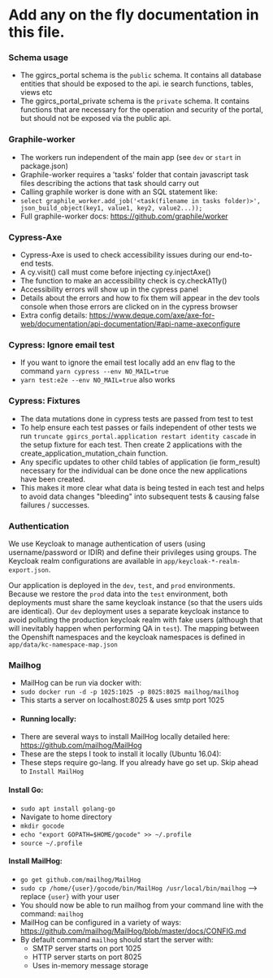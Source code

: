 # Add any on the fly documentation in this file.

### Schema usage
- The ggircs_portal schema is the `public` schema. It contains all database entities that should be exposed to the api. ie search functions, tables, views etc
- The ggircs_portal_private schema is the `private` schema. It contains functions that are necessary for the operation and security of the portal, but should not be exposed via the public api.


### Graphile-worker
- The workers run independent of the main app (see `dev` or `start` in package.json)
- Graphile-worker requires a 'tasks' folder that contain javascript task files describing the actions that task should carry out
- Calling graphile worker is done with an SQL statement like:
- `select graphile_worker.add_job('<task(filename in tasks folder)>', json_build_object(key1, value1, key2, value2...));`
- Full graphile-worker docs: https://github.com/graphile/worker

### Cypress-Axe
- Cypress-Axe is used to check accessibility issues during our end-to-end tests.
- A cy.visit() call must come before injecting cy.injectAxe()
- The function to make an accessibility check is cy.checkA11y()
- Accessibility errors will show up in the cypress panel
- Details about the errors and how to fix them will appear in the dev tools console when those errors are clicked on in the cypress browser
- Extra config details: https://www.deque.com/axe/axe-for-web/documentation/api-documentation/#api-name-axeconfigure

### Cypress: Ignore email test
- If you want to ignore the email test locally add an env flag to the command `yarn cypress --env NO_MAIL=true`
- `yarn test:e2e --env NO_MAIL=true` also works

### Cypress: Fixtures
- The data mutations done in cypress tests are passed from test to test
- To help ensure each test passes or fails independent of other tests we run `truncate ggircs_portal.application restart identity cascade` in the setup fixture for each test. Then create 2 applications with the create_application_mutation_chain function.
- Any specific updates to other child tables of application (ie form_result) necessary for the individual can be done once the new applications have been created.
- This makes it more clear what data is being tested in each test and helps to avoid data changes "bleeding" into subsequent tests & causing false failures / successes.

### Authentication

We use Keycloak to manage authentication of users (using username/password or IDIR) and define their privileges using groups. The Keycloak realm configurations are available in `app/keycloak-*-realm-export.json`.

Our application is deployed in the `dev`, `test`, and `prod` environments. Because we restore the `prod` data into the `test` environment, both deployments must share the same keycloak instance (so that the users uids are identical). Our `dev` deployment uses a separate keycloak instance to avoid polluting the production keycloak realm with fake users (although that will inevitably happen when performing QA in `test`). The mapping between the Openshift namespaces and the keycloak namespaces is defined in `app/data/kc-namespace-map.json`

### Mailhog
- MailHog can be run via docker with:
- `sudo docker run -d -p 1025:1025 -p 8025:8025 mailhog/mailhog`
- This starts a server on localhost:8025 & uses smtp port 1025
- #### Running locally:
- There are several ways to install MailHog locally detailed here: https://github.com/mailhog/MailHog
- These are the steps I took to install it locally (Ubuntu 16.04):
- These steps require go-lang. If you already have go set up. Skip ahead to `Install MailHog`
#### Install Go:
- `sudo apt install golang-go`
- Navigate to home directory
- `mkdir gocode`
- `echo "export GOPATH=$HOME/gocode" >> ~/.profile`
- `source ~/.profile`
#### Install MailHog:
- `go get github.com/mailhog/MailHog`
- `sudo cp /home/{user}/gocode/bin/MailHog /usr/local/bin/mailhog` --> replace `{user}` with your user
- You should now be able to run mailhog from your command line with the command: `mailhog`
- MailHog can be configured in a variety of ways: https://github.com/mailhog/MailHog/blob/master/docs/CONFIG.md
- By default command `mailhog` should start the server with:
  - SMTP server starts on port 1025
  - HTTP server starts on port 8025
  - Uses in-memory message storage
